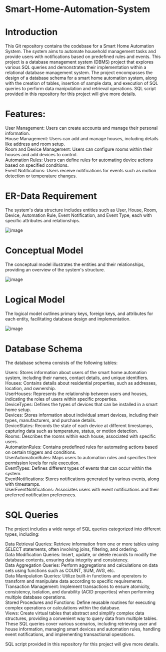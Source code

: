 # Smart-Home-Automation-System

# Introduction

This Git repository contains the codebase for a Smart Home Automation System. The system aims to automate household management tasks and provide users with notifications based on predefined rules and events.
This project is a database management system (DBMS) project that explores various SQL queries and demonstrates their implementation within a relational database management system. The project encompasses the design of a database schema for a smart home automation system, along with the creation of tables, insertion of sample data, and execution of SQL queries to perform data manipulation and retrieval operations.
SQL script provided in this repository for this project will give more details.

# Features:

User Management: Users can create accounts and manage their personal information.<br>
House Management: Users can add and manage houses, including details like address and room setup.<br>
Room and Device Management: Users can configure rooms within their houses and add devices to control.<br>
Automation Rules: Users can define rules for automating device actions based on specified conditions.<br>
Event Notifications: Users receive notifications for events such as motion detection or temperature changes.<br>


# ER-Data Requirement
The system's data structure includes entities such as User, House, Room, Device, Automation Rule, Event Notification, and Event Type, each with specific attributes and relationships.

![image](https://github.com/mkarodka/Smart-Home-Automation-System/assets/108047751/e90a4a7a-964f-4422-a36c-03298f50fe5b)


# Conceptual Model
The conceptual model illustrates the entities and their relationships, providing an overview of the system's structure.

![image](https://github.com/mkarodka/Smart-Home-Automation-System/assets/108047751/297c26d6-d69a-4ff6-9498-57c71a70977c)


# Logical Model
The logical model outlines primary keys, foreign keys, and attributes for each entity, facilitating database design and implementation.

![image](https://github.com/mkarodka/Smart-Home-Automation-System/assets/108047751/9e1904db-3e4a-43bd-a4d0-29303962d09f)


# Database Schema
The database schema consists of the following tables:

Users: Stores information about users of the smart home automation system, including their names, contact details, and unique identifiers.<br>
Houses: Contains details about residential properties, such as addresses, location, and ownership.<br>
UserHouses: Represents the relationship between users and houses, indicating the roles of users within specific properties.<br>
DeviceTypes: Defines the types of devices that can be installed in a smart home setup.<br>
Devices: Stores information about individual smart devices, including their types, manufacturers, and purchase details.<br>
DeviceStates: Records the state of each device at different timestamps, capturing data such as temperature, status, or motion detection.<br>
Rooms: Describes the rooms within each house, associated with specific users.<br>
AutomationRules: Contains predefined rules for automating actions based on certain triggers and conditions.<br>
UserAutomationRules: Maps users to automation rules and specifies their permission levels for rule execution.<br>
EventTypes: Defines different types of events that can occur within the system.<br>
EventNotifications: Stores notifications generated by various events, along with timestamps.<br>
UserEventNotifications: Associates users with event notifications and their preferred notification preferences.<br>

# SQL Queries
The project includes a wide range of SQL queries categorized into different types, including:

Data Retrieval Queries: Retrieve information from one or more tables using SELECT statements, often involving joins, filtering, and ordering.<br>
Data Modification Queries: Insert, update, or delete records to modify the database contents, ensuring data integrity and consistency.<br>
Data Aggregation Queries: Perform aggregations and calculations on data sets using functions such as COUNT, SUM, AVG, etc.<br>
Data Manipulation Queries: Utilize built-in functions and operators to transform and manipulate data according to specific requirements.<br>
Transaction Management: Implement transactions to ensure atomicity, consistency, isolation, and durability (ACID properties) when performing multiple database operations.<br>
Stored Procedures and Functions: Define reusable routines for executing complex operations or calculations within the database.<br>
Views: Create virtual tables that abstract and simplify complex data structures, providing a convenient way to query data from multiple tables.<br>
These SQL queries cover various scenarios, including retrieving user and house information, managing smart devices and automation rules, handling event notifications, and implementing transactional operations.<br>

SQL script provided in this repository for this project will give more details.




